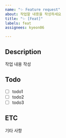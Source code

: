 ```yaml
---
name: "✨ Feature request"
about: 작업할 내용을 작성하세요
title: "✨ [Feat]"
labels: feat
assignees: kyeon06

---
```


## Description
작업 내용 작성

## Todo
- [ ] todo1
- [ ] todo2
- [ ] todo3

## ETC
기타 사항
